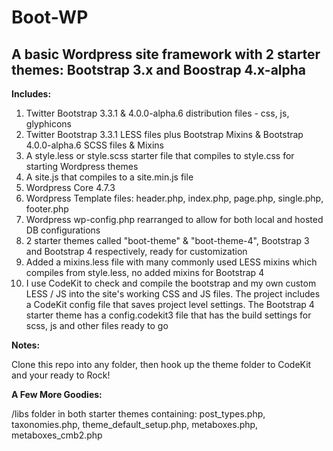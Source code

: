 Boot-WP
====

A basic Wordpress site framework with 2 starter themes: Bootstrap 3.x and Boostrap 4.x-alpha
----------------------

**Includes:**

1. Twitter Bootstrap 3.3.1 & 4.0.0-alpha.6 distribution files - css, js, glyphicons
2. Twitter Bootstrap 3.3.1 LESS files plus Bootstrap Mixins & Bootstrap 4.0.0-alpha.6 SCSS files & Mixins
3. A style.less or style.scss starter file that compiles to style.css for starting Wordpress themes
4. A site.js that compiles to a site.min.js file
5. Wordpress Core 4.7.3
6. Wordpress Template files: header.php, index.php, page.php, single.php, footer.php
7. Wordpress wp-config.php rearranged to allow for both local and hosted DB configurations
8. 2 starter themes called "boot-theme" & "boot-theme-4", Bootstrap 3 and Bootstrap 4 respectively, ready for customization
9. Added a mixins.less file with many commonly used LESS mixins which compiles from style.less, no added mixins for Bootstrap 4
10. I use CodeKit to check and compile the bootstrap and my own custom LESS / JS into the site's working CSS and JS files. The project includes a CodeKit config file that saves project level settings. The Bootstrap 4 starter theme has a config.codekit3 file that has the build settings for scss, js and other files ready to go

**Notes:** 

Clone this repo into any folder, then hook up the theme folder to CodeKit and your ready to Rock!

**A Few More Goodies:**

/libs folder in both starter themes containing: post_types.php, taxonomies.php, theme_default_setup.php, metaboxes.php, metaboxes_cmb2.php
